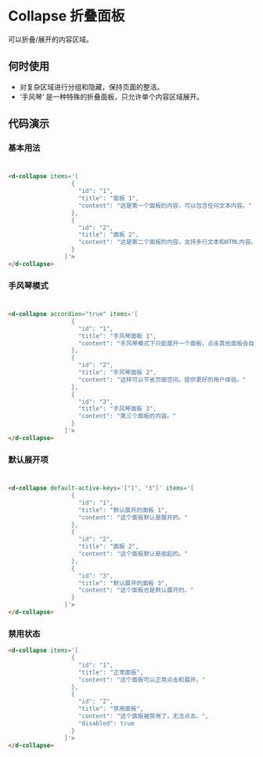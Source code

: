 # Collapse 折叠面板

可以折叠/展开的内容区域。

## 何时使用

- 对复杂区域进行分组和隐藏，保持页面的整洁。
- ‘手风琴’ 是一种特殊的折叠面板，只允许单个内容区域展开。

## 代码演示

### 基本用法

<div style="height:10px"></div>
<d-collapse items='[
                  {
                    "id": "1",
                    "title": "面板 1",
                    "content": "这是第一个面板的内容，可以包含任何文本内容。"
                  },
                  {
                    "id": "2", 
                    "title": "面板 2",
                    "content": "这是第二个面板的内容，支持多行文本和HTML内容。"
                  }
                ]'>
</d-collapse>

```HTML
<d-collapse items='[
                  {
                    "id": "1",
                    "title": "面板 1",
                    "content": "这是第一个面板的内容，可以包含任何文本内容。"
                  },
                  {
                    "id": "2",
                    "title": "面板 2",
                    "content": "这是第二个面板的内容，支持多行文本和HTML内容。"
                  }
                ]'>
</d-collapse>
```

### 手风琴模式

<div style="height:10px"></div>
<d-collapse accordion="true" items='[
                  {
                    "id": "1",
                    "title": "手风琴面板 1", 
                    "content": "手风琴模式下只能展开一个面板，点击其他面板会自动收起当前展开的面板。"
                  },
                  {
                    "id": "2",
                    "title": "手风琴面板 2",
                    "content": "这样可以节省页面空间，提供更好的用户体验。"
                  },
                  {
                    "id": "3",
                    "title": "手风琴面板 3",
                    "content": "第三个面板的内容。"
                  }
                ]'>
</d-collapse>

```HTML
<d-collapse accordion="true" items='[
                  {
                    "id": "1",
                    "title": "手风琴面板 1",
                    "content": "手风琴模式下只能展开一个面板，点击其他面板会自动收起当前展开的面板。"
                  },
                  {
                    "id": "2",
                    "title": "手风琴面板 2",
                    "content": "这样可以节省页面空间，提供更好的用户体验。"
                  },
                  {
                    "id": "3",
                    "title": "手风琴面板 3",
                    "content": "第三个面板的内容。"
                  }
                ]'>
</d-collapse>
```

### 默认展开项

<div style="height:10px"></div>
<d-collapse default-active-keys='["1", "3"]' items='[
                  {
                    "id": "1",
                    "title": "默认展开的面板 1",
                    "content": "这个面板默认是展开的。"
                  },
                  {
                    "id": "2",
                    "title": "面板 2",
                    "content": "这个面板默认是收起的。"
                  },
                  {
                    "id": "3", 
                    "title": "默认展开的面板 3",
                    "content": "这个面板也是默认展开的。"
                  }
                ]'>
</d-collapse>

```HTML
<d-collapse default-active-keys='["1", "3"]' items='[
                  {
                    "id": "1",
                    "title": "默认展开的面板 1",
                    "content": "这个面板默认是展开的。"
                  },
                  {
                    "id": "2",
                    "title": "面板 2",
                    "content": "这个面板默认是收起的。"
                  },
                  {
                    "id": "3",
                    "title": "默认展开的面板 3",
                    "content": "这个面板也是默认展开的。"
                  }
                ]'>
</d-collapse>
```

### 禁用状态

<d-collapse items='[
                  {
                    "id": "1",
                    "title": "正常面板",
                    "content": "这个面板可以正常点击和展开。"
                  },
                  {
                    "id": "2",
                    "title": "禁用面板",
                    "content": "这个面板被禁用了，无法点击。",
                    "disabled": true
                  }
                ]'>
</d-collapse>

```HTML
<d-collapse items='[
                  {
                    "id": "1",
                    "title": "正常面板",
                    "content": "这个面板可以正常点击和展开。"
                  },
                  {
                    "id": "2",
                    "title": "禁用面板",
                    "content": "这个面板被禁用了，无法点击。",
                    "disabled": true
                  }
                ]'>
</d-collapse>
```
